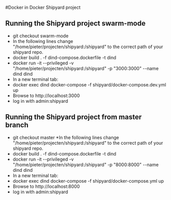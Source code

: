 #Docker in Docker Shipyard project
## Running the Shipyard project swarm-mode
* git checkout swarm-mode
* In the following lines change "/home/pieter/projecten/shipyard:/shipyard" to the correct path of your shipyard repo.
* docker build . -f dind-compose.dockerfile  -t dind
* docker run -it --privileged -v "/home/pieter/projecten/shipyard:/shipyard" -p "3000:3000" --name dind dind
* In a new terminal tab:
* docker exec dind docker-compose -f shipyard/docker-compose.dev.yml up
* Browse to http://localhost:3000
* log in with admin:shipyard

## Running the Shipyard project from master branch
* git checkout master
*In the following lines change "/home/pieter/projecten/shipyard:/shipyard" to the correct path of your shipyard repo.
* docker build . -f dind-compose.dockerfile  -t dind
* docker run -it --privileged -v "/home/pieter/projecten/shipyard:/shipyard" -p "8000:8000" --name dind dind
* In a new terminal tab:
* docker exec dind docker-compose -f shipyard/docker-compose.yml up
* Browse to http://localhost:8000
* log in with admin:shipyard